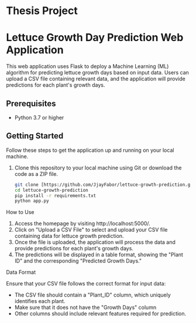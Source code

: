# Thesis Project 
# Lettuce Growth Day Prediction Web Application

This web application uses Flask to deploy a Machine Learning (ML) algorithm for predicting lettuce growth days based on input data. Users can upload a CSV file containing relevant data, and the application will provide predictions for each plant's growth days.

## Prerequisites

- Python 3.7 or higher

## Getting Started

Follow these steps to get the application up and running on your local machine.

1. Clone this repository to your local machine using Git or download the code as a ZIP file.

   ```bash
   git clone [https://github.com/JjayFabor/lettuce-growth-prediction.git
   cd lettuce-growth-prediction
   pip install -r requirements.txt
   python app.py

How to Use

  1. Access the homepage by visiting http://localhost:5000/.
  2. Click on "Upload a CSV File" to select and upload your CSV file containing data for lettuce growth prediction.
  3. Once the file is uploaded, the application will process the data and provide predictions for each plant's growth days.
  4. The predictions will be displayed in a table format, showing the "Plant ID" and the corresponding "Predicted Growth Days."

Data Format

Ensure that your CSV file follows the correct format for input data:

  * The CSV file should contain a "Plant_ID" column, which uniquely identifies each plant.
  * Make sure that it does not have the "Growth Days" column
  * Other columns should include relevant features required for prediction.

